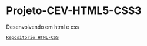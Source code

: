 # Projeto-CEV-HTML5-CSS3
 Desenvolvendo em html e css 

<a href="https://github.com/marcelo-moreira-code/CEV-HTML5-CSS3" target="blank">
    
    Repositório HTML-CSS
</a>
